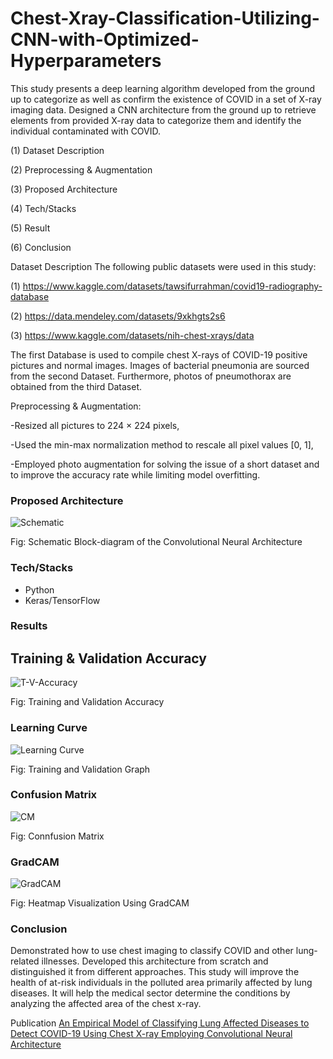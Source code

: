 # Chest-Xray-Classification-Utilizing-CNN-with-Optimized-Hyperparameters
This study presents a deep learning algorithm developed from the ground up to categorize as well as confirm the existence of COVID in a set of X-ray imaging data. Designed a CNN architecture from the ground up to retrieve elements from provided X-ray data to categorize them and identify the individual contaminated with COVID.

(1) Dataset Description

(2) Preprocessing & Augmentation

(3) Proposed Architecture

(4) Tech/Stacks

(5) Result

(6) Conclusion

Dataset Description
The following public datasets were used in this study:

(1) https://www.kaggle.com/datasets/tawsifurrahman/covid19-radiography-database

(2) https://data.mendeley.com/datasets/9xkhgts2s6

(3) https://www.kaggle.com/datasets/nih-chest-xrays/data

The first Database is used to compile chest X-rays of COVID-19 positive pictures and normal images. Images of bacterial pneumonia are sourced from the second Dataset. Furthermore, photos of pneumothorax are obtained from the third Dataset.

Preprocessing & Augmentation:

-Resized all pictures to 224 × 224 pixels,


-Used the min-max normalization method to rescale all pixel values [0, 1],

-Employed photo augmentation for solving the issue of a short dataset and to improve the accuracy rate while limiting model overfitting.

### Proposed Architecture

![Schematic](https://user-images.githubusercontent.com/48941639/216800649-3d1972bf-65d4-44e0-b5d9-1cf68894cd35.png)

Fig: Schematic Block-diagram of the Convolutional Neural Architecture

### Tech/Stacks
- Python
- Keras/TensorFlow

### Results
##  Training & Validation Accuracy

![T-V-Accuracy](https://user-images.githubusercontent.com/48941639/216800671-10668072-c3b5-4306-bc33-6cce98918d1b.png)

Fig: Training and Validation Accuracy

### Learning Curve

![Learning Curve](https://user-images.githubusercontent.com/48941639/216800662-38ff01c1-4a06-462b-b24d-c518a68c1416.png)

Fig: Training and Validation Graph

### Confusion Matrix

![CM](https://user-images.githubusercontent.com/48941639/216800685-6fff0287-380e-4341-a97d-db48235940bc.png)

Fig: Connfusion Matrix

### GradCAM

![GradCAM](https://user-images.githubusercontent.com/48941639/216800701-1680724c-6839-4e7f-8cd1-9794916f629a.png)

Fig: Heatmap Visualization Using GradCAM

### Conclusion

Demonstrated how to use chest imaging to classify COVID and other lung-related illnesses. Developed this architecture from scratch and distinguished it from different approaches. This study will improve the health of at-risk individuals in the polluted area primarily affected by lung diseases. It will help the medical sector determine the conditions by analyzing the affected area of the chest x-ray.

Publication
[An Empirical Model of Classifying Lung Affected Diseases to Detect COVID-19 Using Chest X-ray Employing Convolutional Neural Architecture](https://ieeexplore.ieee.org/abstract/document/9936762)
